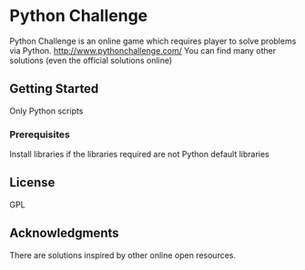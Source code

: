# Python Challenge

Python Challenge is an online game which requires player to solve problems via Python.
http://www.pythonchallenge.com/
You can find many other solutions (even the official solutions online)

## Getting Started

Only Python scripts

### Prerequisites

Install libraries if the libraries required are not Python default libraries

## License

GPL

## Acknowledgments

There are solutions inspired by other online open resources.
